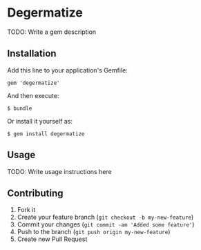 # Degermatize

TODO: Write a gem description

## Installation

Add this line to your application's Gemfile:

    gem 'degermatize'

And then execute:

    $ bundle

Or install it yourself as:

    $ gem install degermatize

## Usage

TODO: Write usage instructions here

## Contributing

1. Fork it
2. Create your feature branch (`git checkout -b my-new-feature`)
3. Commit your changes (`git commit -am 'Added some feature'`)
4. Push to the branch (`git push origin my-new-feature`)
5. Create new Pull Request
